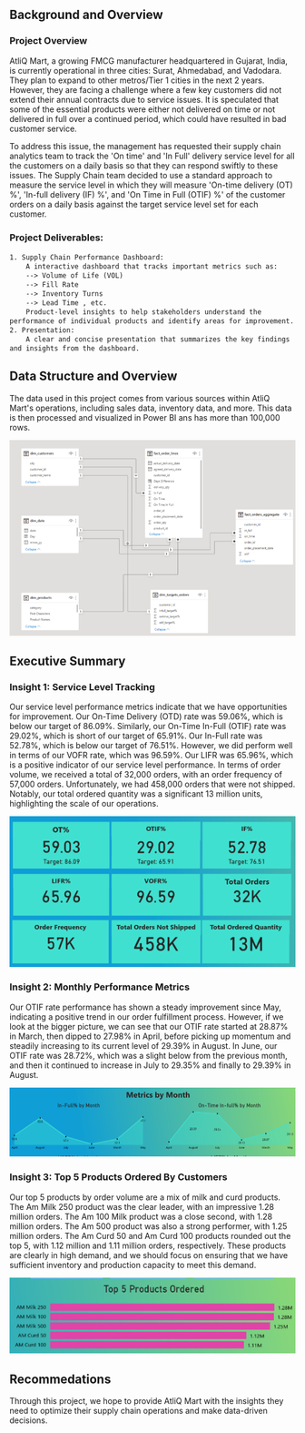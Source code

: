## Background and Overview

### Project Overview

AtliQ Mart, a growing FMCG manufacturer headquartered in Gujarat, India, is currently operational in three cities: Surat, Ahmedabad, and Vadodara. They plan to expand to other metros/Tier 1 cities in the next 2 years. However, they are facing a challenge where a few key customers did not extend their annual contracts due to service issues. It is speculated that some of the essential products were either not delivered on time or not delivered in full over a continued period, which could have resulted in bad customer service.

To address this issue, the management has requested their supply chain analytics team to track the 'On time' and 'In Full' delivery service level for all the customers on a daily basis so that they can respond swiftly to these issues. The Supply Chain team decided to use a standard approach to measure the service level in which they will measure 'On-time delivery (OT) %', 'In-full delivery (IF) %', and 'On Time in Full (OTIF) %' of the customer orders on a daily basis against the target service level set for each customer.

### Project Deliverables:

    1. Supply Chain Performance Dashboard:
        A interactive dashboard that tracks important metrics such as:
        --> Volume of Life (VOL)
        --> Fill Rate
        --> Inventory Turns
        --> Lead Time , etc.
        Product-level insights to help stakeholders understand the performance of individual products and identify areas for improvement.
    2. Presentation:
        A clear and concise presentation that summarizes the key findings and insights from the dashboard.

## Data Structure and Overview

The data used in this project comes from various sources within AtliQ Mart's operations, including sales data, inventory data, and more. This data is then processed and visualized in Power BI ans has more than 100,000 rows.

![Image Description](https://github.com/Sherwin-14/Atliq_Mart/blob/master/Images/data%20-%20model.png)

## Executive Summary

### Insight 1: Service Level Tracking

Our service level performance metrics indicate that we have opportunities for improvement. Our On-Time Delivery (OTD) rate was 59.06%, which is below our target of 86.09%. Similarly, our On-Time In-Full (OTIF) rate was 29.02%, which is short of our target of 65.91%. Our In-Full rate was 52.78%, which is below our target of 76.51%. However, we did perform well in terms of our VOFR rate, which was 96.59%. Our LIFR was 65.96%, which is a positive indicator of our service level performance. In terms of order volume, we received a total of 32,000 orders, with an order frequency of 57,000 orders. Unfortunately, we had 458,000 orders that were not shipped. Notably, our total ordered quantity was a significant 13 million units, highlighting the scale of our operations.

<p align="center">
  <img src="https://github.com/Sherwin-14/Atliq_Mart/blob/master/Images/insight-1.png" alt="Image Description">
</p>


### Insight 2: Monthly Performance Metrics

Our OTIF rate performance has shown a steady improvement since May, indicating a positive trend in our order fulfillment process. However, if we look at the bigger picture, we can see that our OTIF rate started at 28.87% in March, then dipped to 27.98% in April, before picking up momentum and steadily increasing to its current level of 29.39% in August. In June, our OTIF rate was 28.72%, which was a slight below from the previous month, and then it continued to increase in July to 29.35% and finally to 29.39% in August.

![Image Description](https://github.com/Sherwin-14/Atliq_Mart/blob/master/Images/insight-3.png)


### Insight 3: Top 5 Products Ordered By Customers

Our top 5 products by order volume are a mix of milk and curd products. The Am Milk 250 product was the clear leader, with an impressive 1.28 million orders. The Am 100 Milk product was a close second, with 1.28 million orders. The Am 500 product was also a strong performer, with 1.25 million orders. The Am Curd 50 and Am Curd 100 products rounded out the top 5, with 1.12 million and 1.11 million orders, respectively. These products are clearly in high demand, and we should focus on ensuring that we have sufficient inventory and production capacity to meet this demand.
<p align="center">
  <img src="https://github.com/Sherwin-14/Atliq_Mart/blob/master/Images/top-5.png" alt="Image Description">
</p>



## Recommedations

Through this project, we hope to provide AtliQ Mart with the insights they need to optimize their supply chain operations and make data-driven decisions.
